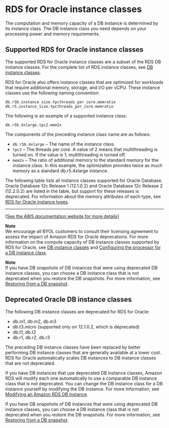 # RDS for Oracle instance classes<a name="Oracle.Concepts.InstanceClasses"></a>

The computation and memory capacity of a DB instance is determined by its instance class\. The DB instance class you need depends on your processing power and memory requirements\.



## Supported RDS for Oracle instance classes<a name="Oracle.Concepts.InstanceClasses.Supported"></a>

The supported RDS for Oracle instance classes are a subset of the RDS DB instance classes\. For the complete list of RDS instance classes, see [DB instance classes](Concepts.DBInstanceClass.md)\.

RDS for Oracle also offers instance classes that are optimized for workloads that require additional memory, storage, and I/O per vCPU\. These instance classes use the following naming convention:

```
db.r5b.instance_size.tpcthreads_per_core.memratio
db.r5.instance_size.tpcthreads_per_core.memratio
```

The following is an example of a supported instance class:

```
db.r5b.4xlarge.tpc2.mem2x
```

The components of the preceding instance class name are as follows:
+ `db.r5b.4xlarge` – The name of the instance class\.
+ `tpc2` – The threads per core\. A value of 2 means that multithreading is turned on\. If the value is 1, multithreading is turned off\. 
+ `mem2x` – The ratio of additional memory to the standard memory for the instance class\. In this example, the optimization provides twice as much memory as a standard db\.r5\.4xlarge instance\. 

The following table lists all instance classes supported for Oracle Database\. Oracle Database 12c Release 1 \(12\.1\.0\.2\) and Oracle Database 12c Release 2 \(12\.2\.0\.2\) are listed in the table, but support for these releases is deprecated\. For information about the memory attributes of each type, see [ RDS for Oracle instance types](http://aws.amazon.com/rds/oracle/instance-types)\.


****  
<a name="rds-oracle-instance-class-reference"></a>[\[See the AWS documentation website for more details\]](http://docs.aws.amazon.com/AmazonRDS/latest/UserGuide/Oracle.Concepts.InstanceClasses.html)

**Note**  
We encourage all BYOL customers to consult their licensing agreement to assess the impact of Amazon RDS for Oracle deprecations\. For more information on the compute capacity of DB instance classes supported by RDS for Oracle, see [DB instance classes](Concepts.DBInstanceClass.md) and [Configuring the processor for a DB instance class](Concepts.DBInstanceClass.md#USER_ConfigureProcessor)\.

**Note**  
If you have DB snapshots of DB instances that were using deprecated DB instance classes, you can choose a DB instance class that is not deprecated when you restore the DB snapshots\. For more information, see [Restoring from a DB snapshot](USER_RestoreFromSnapshot.md)\.

## Deprecated Oracle DB instance classes<a name="Oracle.Concepts.InstanceClasses.Deprecated"></a>

The following DB instance classes are deprecated for RDS for Oracle:
+ db\.m1, db\.m2, db\.m3
+ db\.t3\.micro \(supported only on 12\.1\.0\.2, which is deprecated\)
+ db\.t1, db\.t2
+ db\.r1, db\.r2, db\.r3

The preceding DB instance classes have been replaced by better performing DB instance classes that are generally available at a lower cost\. RDS for Oracle automatically scales DB instances to DB instance classes that are not deprecated\. 

If you have DB instances that use deprecated DB instance classes, Amazon RDS will modify each one automatically to use a comparable DB instance class that is not deprecated\. You can change the DB instance class for a DB instance yourself by modifying the DB instance\. For more information, see [Modifying an Amazon RDS DB instance](Overview.DBInstance.Modifying.md)\. 

If you have DB snapshots of DB instances that were using deprecated DB instance classes, you can choose a DB instance class that is not deprecated when you restore the DB snapshots\. For more information, see [Restoring from a DB snapshot](USER_RestoreFromSnapshot.md)\.